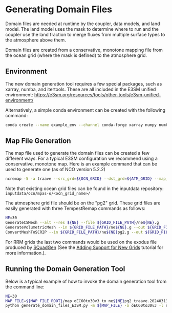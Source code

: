 # Generating Domain Files

Domain files are needed at runtime by the coupler, data models, and land model. The land model uses the mask to determine where to run and the coupler use the land fraction to merge fluxes from multiple surface types to the atmosphere above them.

Domain files are created from a conservative, monotone mapping file from the ocean grid (where the mask is defined) to the atmosphere grid.

## Environment

The new domain generation tool requires a few special packages, such as xarray, numba, and itertools. These are all included in the E3SM unified environment:
<https://e3sm.org/resources/tools/other-tools/e3sm-unified-environment/>

Alternatively, a simple conda environment can be created with the following command:

```bash
conda create --name example_env --channel conda-forge xarray numpy numba scikit-learn netcdf4
```

## Map File Generation

The map file used to generate the domain files can be created a few different ways. For a typical E3SM configuration we recommend using a conservative, monotone map. Here is an example command that can be used to generate one (as of NCO version 5.2.2)

```bash
ncremap -5 -a traave --src_grd=${OCN_GRID} --dst_grd=${ATM_GRID} --map_file=${MAP_FILE}
```

Note that existing ocean grid files can be found in the inputdata repository: `inputdata/ocn/mpas-o/<ocn_grid_name>/`

The atmosphere grid file should be on the "pg2" grid. These grid files are easily generated with three TempestRemap commands as follows:

```bash
NE=30
GenerateCSMesh --alt --res ${NE} --file ${GRID_FILE_PATH}/ne${NE}.g
GenerateVolumetricMesh --in ${GRID_FILE_PATH}/ne${NE}.g --out ${GRID_FILE_PATH}/ne${NE}pg2.g --np 2 --uniform
ConvertMeshToSCRIP --in ${GRID_FILE_PATH}/ne${NE}pg2.g --out ${GRID_FILE_PATH}/ne${NE}pg2_scrip.nc
```

For RRM grids the last two commands would be used on the exodus file produced by [SQuadGen](https://github.com/ClimateGlobalChange/squadgen) (See the [Adding Support for New Grids](https://docs.e3sm.org/user-guides/adding-grid-support-overview.md) tutorial for more information.).

## Running the Domain Generation Tool

Below is a typical example of how to invoke the domain generation tool from the command line:

```bash
NE=30
MAP_FILE=${MAP_FILE_ROOT}/map_oEC60to30v3_to_ne${NE}pg2_traave.20240313.nc
python generate_domain_files_E3SM.py -m ${MAP_FILE} -o oEC60to30v3 -l ne${NE}pg2 --date-stamp=9999 --output-root=${OUTPUT_ROOT}
```
